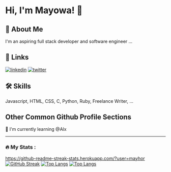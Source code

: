
# Hi, I'm Mayowa! 👋


## 🚀 About Me
I'm an aspiring full stack developer and software engineer ...


## 🔗 Links

[![linkedin](https://img.shields.io/badge/linkedin-0A66C2?style=for-the-badge&logo=linkedin&logoColor=white)](https://www.linkedin.com/in/awodire-mayowa-b808911a9/)
[![twitter](https://img.shields.io/badge/twitter-1DA1F2?style=for-the-badge&logo=twitter&logoColor=white)](https://twitter.com/Mayhor_10)


## 🛠 Skills
Javascript, HTML, CSS, C, Python, Ruby, Freelance Writer, ...


## Other Common Github Profile Sections

🧠 I'm currently learning @Alx

---

### :fire: My Stats :
https://github-readme-streak-stats.herokuapp.com/?user=mayhor
[![GitHub Streak](http://github-readme-streak-stats.herokuapp.com?user=mayhor&theme=dark&background=000000)](https://git.io/streak-stats)
[![Top Langs](https://github-readme-stats.vercel.app/api/top-langs/?username=mayhor)](https://github.com/anuraghazra/github-readme-stats)
[![Top Langs](https://github-readme-stats.vercel.app/api/top-langs/?username=mayhor&layout=compact&theme=vision-friendly-dark)](https://github.com/anuraghazra/github-readme-stats)
